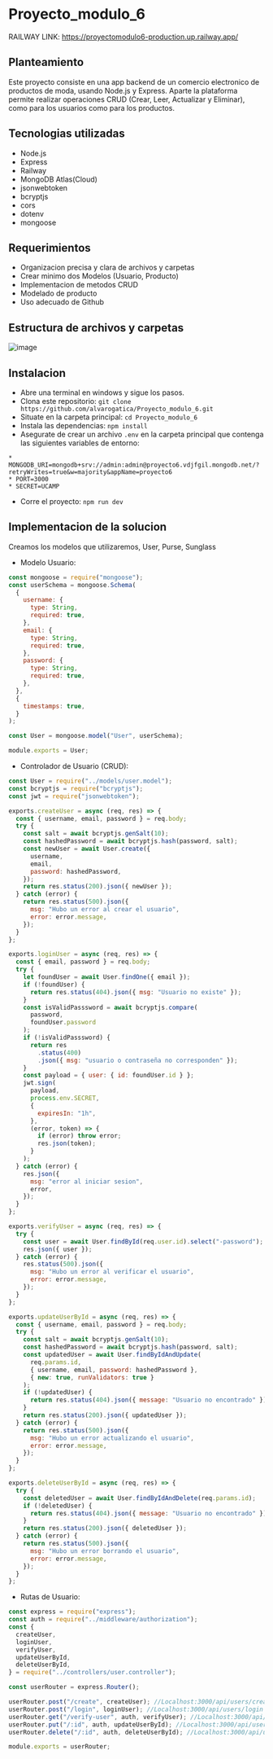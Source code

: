 # Proyecto_modulo_6

RAILWAY LINK: https://proyectomodulo6-production.up.railway.app/

## Planteamiento
Este proyecto consiste en una app backend de un comercio electronico de productos de moda, usando Node.js y Express.
Aparte la plataforma permite realizar operaciones CRUD (Crear, Leer, Actualizar y Eliminar), como para los usuarios como para los productos.

## Tecnologias utilizadas
* Node.js
* Express
* Railway
* MongoDB Atlas(Cloud)
* jsonwebtoken
* bcryptjs
* cors
* dotenv
* mongoose

## Requerimientos
* Organizacion precisa y clara de archivos y carpetas
* Crear minimo dos Modelos (Usuario, Producto)
* Implementacion de metodos CRUD
* Modelado de producto
* Uso adecuado de Github

## Estructura de archivos y carpetas

![image](https://github.com/user-attachments/assets/e86f8607-ce4b-40e6-bb70-9ae1b45f5c68)

## Instalacion

* Abre una terminal en windows y sigue los pasos.
* Clona este repositorio: ``git clone https://github.com/alvarogatica/Proyecto_modulo_6.git``
* Situate en la carpeta principal: ``cd Proyecto_modulo_6``
* Instala las dependencias: ``npm install``
* Asegurate de crear un archivo ``.env`` en la carpeta principal que contenga las siguientes variables de entorno:

````
* MONGODB_URI=mongodb+srv://admin:admin@proyecto6.vdjfgil.mongodb.net/?retryWrites=true&w=majority&appName=proyecto6
* PORT=3000
* SECRET=UCAMP
````
* Corre el proyecto: ``npm run dev``

## Implementacion de la solucion

Creamos los modelos que utilizaremos, User, Purse, Sunglass

* Modelo Usuario:
````js
const mongoose = require("mongoose");
const userSchema = mongoose.Schema(
  {
    username: {
      type: String,
      required: true,
    },
    email: {
      type: String,
      required: true,
    },
    password: {
      type: String,
      required: true,
    },
  },
  {
    timestamps: true,
  }
);

const User = mongoose.model("User", userSchema);

module.exports = User;
````
* Controlador de Usuario (CRUD):
````js
const User = require("../models/user.model");
const bcryptjs = require("bcryptjs");
const jwt = require("jsonwebtoken");

exports.createUser = async (req, res) => {
  const { username, email, password } = req.body;
  try {
    const salt = await bcryptjs.genSalt(10);
    const hashedPassword = await bcryptjs.hash(password, salt);
    const newUser = await User.create({
      username,
      email,
      password: hashedPassword,
    });
    return res.status(200).json({ newUser });
  } catch (error) {
    return res.status(500).json({
      msg: "Hubo un error al crear el usuario",
      error: error.message,
    });
  }
};

exports.loginUser = async (req, res) => {
  const { email, password } = req.body;
  try {
    let foundUser = await User.findOne({ email });
    if (!foundUser) {
      return res.status(404).json({ msg: "Usuario no existe" });
    }
    const isValidPasssword = await bcryptjs.compare(
      password,
      foundUser.password
    );
    if (!isValidPasssword) {
      return res
        .status(400)
        .json({ msg: "usuario o contraseña no corresponden" });
    }
    const payload = { user: { id: foundUser.id } };
    jwt.sign(
      payload,
      process.env.SECRET,
      {
        expiresIn: "1h",
      },
      (error, token) => {
        if (error) throw error;
        res.json(token);
      }
    );
  } catch (error) {
    res.json({
      msg: "error al iniciar sesion",
      error,
    });
  }
};

exports.verifyUser = async (req, res) => {
  try {
    const user = await User.findById(req.user.id).select("-password");
    res.json({ user });
  } catch (error) {
    res.status(500).json({
      msg: "Hubo un error al verificar el usuario",
      error: error.message,
    });
  }
};

exports.updateUserById = async (req, res) => {
  const { username, email, password } = req.body;
  try {
    const salt = await bcryptjs.genSalt(10);
    const hashedPassword = await bcryptjs.hash(password, salt);
    const updatedUser = await User.findByIdAndUpdate(
      req.params.id,
      { username, email, password: hashedPassword },
      { new: true, runValidators: true }
    );
    if (!updatedUser) {
      return res.status(404).json({ message: "Usuario no encontrado" });
    }
    return res.status(200).json({ updatedUser });
  } catch (error) {
    return res.status(500).json({
      msg: "Hubo un error actualizando el usuario",
      error: error.message,
    });
  }
};

exports.deleteUserById = async (req, res) => {
  try {
    const deletedUser = await User.findByIdAndDelete(req.params.id);
    if (!deletedUser) {
      return res.status(404).json({ message: "Usuario no encontrado" });
    }
    return res.status(200).json({ deletedUser });
  } catch (error) {
    return res.status(500).json({
      msg: "Hubo un error borrando el usuario",
      error: error.message,
    });
  }
};
````
* Rutas de Usuario:
````js
const express = require("express");
const auth = require("../middleware/authorization");
const {
  createUser,
  loginUser,
  verifyUser,
  updateUserById,
  deleteUserById,
} = require("../controllers/user.controller");

const userRouter = express.Router();

userRouter.post("/create", createUser); //Localhost:3000/api/users/create
userRouter.post("/login", loginUser); //Localhost:3000/api/users/login
userRouter.get("/verify-user", auth, verifyUser); //Localhost:3000/api/users/verify-user
userRouter.put("/:id", auth, updateUserById); //Localhost:3000/api/users/:id
userRouter.delete("/:id", auth, deleteUserById); //Localhost:3000/api/users/:id

module.exports = userRouter;
````
  
